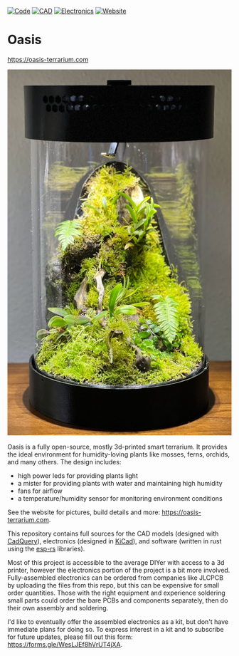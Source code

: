 [![Code](https://github.com/justbuchanan/oasis/actions/workflows/rust-code.yml/badge.svg)](https://github.com/justbuchanan/oasis/actions/workflows/rust-code.yml) [![CAD](https://github.com/justbuchanan/oasis/actions/workflows/cad.yml/badge.svg)](https://github.com/justbuchanan/oasis/actions/workflows/cad.yml) [![Electronics](https://github.com/justbuchanan/oasis/actions/workflows/electronics.yml/badge.svg)](https://github.com/justbuchanan/oasis/actions/workflows/electronics.yml) [![Website](https://github.com/justbuchanan/oasis/actions/workflows/website.yml/badge.svg)](https://github.com/justbuchanan/oasis/actions/workflows/website.yml)

# Oasis

https://oasis-terrarium.com

![terrarium pic](website/static/images/mainpage_terrarium_pic.jpg)

Oasis is a fully open-source, mostly 3d-printed smart terrarium. It provides the ideal environment for humidity-loving plants like mosses, ferns, orchids, and many others. The design includes:

- high power leds for providing plants light
- a mister for providing plants with water and maintaining high humidity
- fans for airflow
- a temperature/humidity sensor for monitoring environment conditions

See the website for pictures, build details and more: https://oasis-terrarium.com.

This repository contains full sources for the CAD models (designed with [CadQuery](https://github.com/cadquery/cadquery)), electronics (designed in [KiCad](https://www.kicad.org/)), and software (written in rust using the [esp-rs](https://github.com/esp-rs) libraries).

Most of this project is accessible to the average DIYer with access to a 3d printer, however the electronics portion of the project is a bit more involved. Fully-assembled electronics can be ordered from companies like JLCPCB by uploading the files from this repo, but this can be expensive for small order quantities. Those with the right equipment and experience soldering small parts could order the bare PCBs and components separately, then do their own assembly and soldering.

I'd like to eventually offer the assembled electronics as a kit, but don't have immediate plans for doing so. To express interest in a kit and to subscribe for future updates, please fill out this form: https://forms.gle/WesLJEf8hVrUT4jXA.
